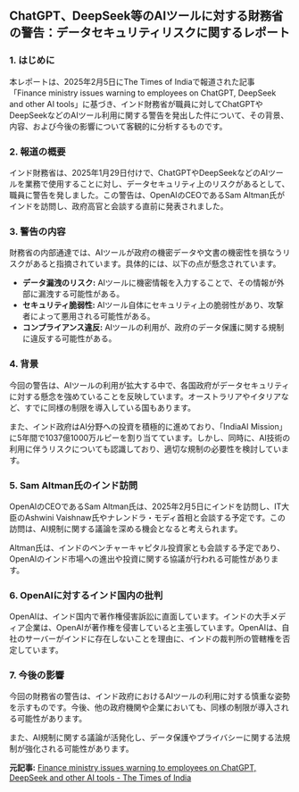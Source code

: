 ## ChatGPT、DeepSeek等のAIツールに対する財務省の警告：データセキュリティリスクに関するレポート

### 1. はじめに

本レポートは、2025年2月5日にThe Times of Indiaで報道された記事「Finance ministry issues warning to employees on ChatGPT, DeepSeek and other AI tools」に基づき、インド財務省が職員に対してChatGPTやDeepSeekなどのAIツール利用に関する警告を発出した件について、その背景、内容、および今後の影響について客観的に分析するものです。

### 2. 報道の概要

インド財務省は、2025年1月29日付けで、ChatGPTやDeepSeekなどのAIツールを業務で使用することに対し、データセキュリティ上のリスクがあるとして、職員に警告を発しました。この警告は、OpenAIのCEOであるSam Altman氏がインドを訪問し、政府高官と会談する直前に発表されました。

### 3. 警告の内容

財務省の内部通達では、AIツールが政府の機密データや文書の機密性を損なうリスクがあると指摘されています。具体的には、以下の点が懸念されています。

*   **データ漏洩のリスク:** AIツールに機密情報を入力することで、その情報が外部に漏洩する可能性がある。
*   **セキュリティ脆弱性:** AIツール自体にセキュリティ上の脆弱性があり、攻撃者によって悪用される可能性がある。
*   **コンプライアンス違反:** AIツールの利用が、政府のデータ保護に関する規制に違反する可能性がある。

### 4. 背景

今回の警告は、AIツールの利用が拡大する中で、各国政府がデータセキュリティに対する懸念を強めていることを反映しています。オーストラリアやイタリアなど、すでに同様の制限を導入している国もあります。

また、インド政府はAI分野への投資を積極的に進めており、「IndiaAI Mission」に5年間で1037億1000万ルピーを割り当てています。しかし、同時に、AI技術の利用に伴うリスクについても認識しており、適切な規制の必要性を検討しています。

### 5. Sam Altman氏のインド訪問

OpenAIのCEOであるSam Altman氏は、2025年2月5日にインドを訪問し、IT大臣のAshwini Vaishnaw氏やナレンドラ・モディ首相と会談する予定です。この訪問は、AI規制に関する議論を深める機会となると考えられます。

Altman氏は、インドのベンチャーキャピタル投資家とも会談する予定であり、OpenAIのインド市場への進出や投資に関する協議が行われる可能性があります。

### 6. OpenAIに対するインド国内の批判

OpenAIは、インド国内で著作権侵害訴訟に直面しています。インドの大手メディア企業は、OpenAIが著作権を侵害していると主張しています。OpenAIは、自社のサーバーがインドに存在しないことを理由に、インドの裁判所の管轄権を否定しています。

### 7. 今後の影響

今回の財務省の警告は、インド政府におけるAIツールの利用に対する慎重な姿勢を示すものです。今後、他の政府機関や企業においても、同様の制限が導入される可能性があります。

また、AI規制に関する議論が活発化し、データ保護やプライバシーに関する法規制が強化される可能性があります。

**元記事:** [Finance ministry issues warning to employees on ChatGPT, DeepSeek and other AI tools - The Times of India](https://timesofindia.indiatimes.com/technology/tech-news/finance-ministry-issues-warning-to-employees-on-chatgpt-deepseek-and-other-ai-tools/articleshow/117942716.cms)